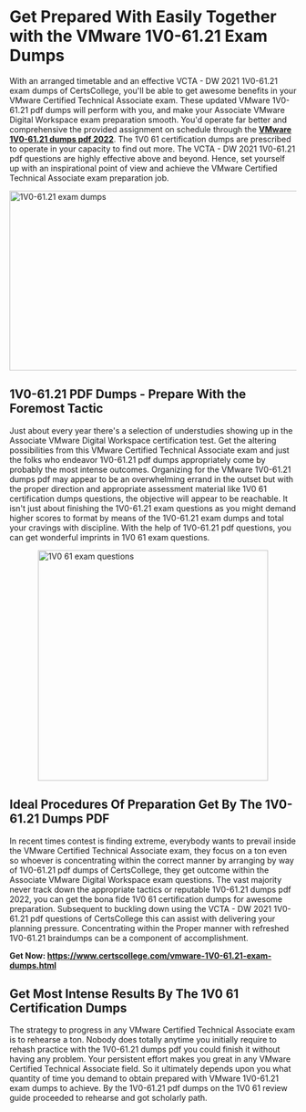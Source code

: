 <h1><strong>Get Prepared With Easily Together with the VMware 1V0-61.21 Exam Dumps&nbsp;</strong></h1>
<p><span style="font-weight: 400;">With an arranged timetable and an effective VCTA - DW 2021 1V0-61.21 exam dumps of CertsCollege, you'll be able to get awesome benefits in your VMware Certified Technical Associate exam. These updated VMware 1V0-61.21 pdf dumps will perform with you, and make your Associate VMware Digital Workspace exam preparation smooth. You'd operate far better and comprehensive the provided assignment on schedule through the <strong><a href="https://www.certscollege.com/vmware-1V0-61.21-exam-dumps.html">VMware 1V0-61.21 dumps pdf 2022</a></strong>. The 1V0 61 certification dumps are prescribed to operate in your capacity to find out more. The VCTA - DW 2021 1V0-61.21 pdf questions are highly effective above and beyond. Hence, set yourself up with an inspirational point of view and achieve the VMware Certified Technical Associate exam preparation job.&nbsp;</span></p>
<p><span style="font-weight: 400;"><img style="display: block; margin-left: auto; margin-right: auto;" src="https://i.ibb.co/CPDK3ps/Yellow-and-Blue-Initiative-Blog-Banner.png" alt="1V0-61.21 exam dumps" width="559" height="315" /></span></p>
<h2><strong>1V0-61.21 PDF Dumps - Prepare With the Foremost Tactic</strong></h2>
<p><span style="font-weight: 400;">Just about every year there's a selection of understudies showing up in the Associate VMware Digital Workspace certification test. Get the altering possibilities from this VMware Certified Technical Associate exam and just the folks who endeavor 1V0-61.21 pdf dumps appropriately come by probably the most intense outcomes. Organizing for the VMware 1V0-61.21 dumps pdf may appear to be an overwhelming errand in the outset but with the proper direction and appropriate assessment material like 1V0 61 certification dumps questions, the objective will appear to be reachable. It isn't just about finishing the 1V0-61.21 exam questions as you might demand higher scores to format by means of the 1V0-61.21 exam dumps and total your cravings with discipline. With the help of 1V0-61.21 pdf questions, you can get wonderful imprints in 1V0 61 exam questions.</span></p>
<p><span style="font-weight: 400;"><a href="https://bit.ly/3CouuSP"><img style="display: block; margin-left: auto; margin-right: auto;" src="https://i.ibb.co/9tMrhdY/Teacher-Appreciation-Invitation.png" alt="1V0 61 exam questions " width="404" height="404" /></a></span></p>
<h2><strong>Ideal Procedures Of Preparation Get By The 1V0-61.21 Dumps PDF</strong></h2>
<p><span style="font-weight: 400;">In recent times contest is finding extreme, everybody wants to prevail inside the VMware Certified Technical Associate exam, they focus on a ton even so whoever is concentrating within the correct manner by arranging by way of 1V0-61.21 pdf dumps of CertsCollege, they get outcome within the Associate VMware Digital Workspace exam questions. The vast majority never track down the appropriate tactics or reputable 1V0-61.21 dumps pdf 2022, you can get the bona fide 1V0 61 certification dumps for awesome preparation. Subsequent to buckling down using the VCTA - DW 2021 1V0-61.21 pdf questions of CertsCollege this can assist with delivering your planning pressure. Concentrating within the Proper manner with refreshed 1V0-61.21 braindumps can be a component of accomplishment.</span></p>
<p><span style="font-weight: 400;"><strong>Get Now: <a href="https://www.certscollege.com/vmware-1V0-61.21-exam-dumps.html">https://www.certscollege.com/vmware-1V0-61.21-exam-dumps.html</a></strong></span></p>
<h2><strong>Get Most Intense Results By The 1V0 61 Certification Dumps</strong></h2>
<p><span style="font-weight: 400;">The strategy to progress in any VMware Certified Technical Associate exam is to rehearse a ton. Nobody does totally anytime you initially require to rehash practice with the 1V0-61.21 dumps pdf you could finish it without having any problem. Your persistent effort makes you great in any VMware Certified Technical Associate field. So it ultimately depends upon you what quantity of time you demand to obtain prepared with VMware 1V0-61.21 exam dumps to achieve. By the 1V0-61.21 pdf dumps on the 1V0 61 review guide proceeded to rehearse and got scholarly path.</span></p>
